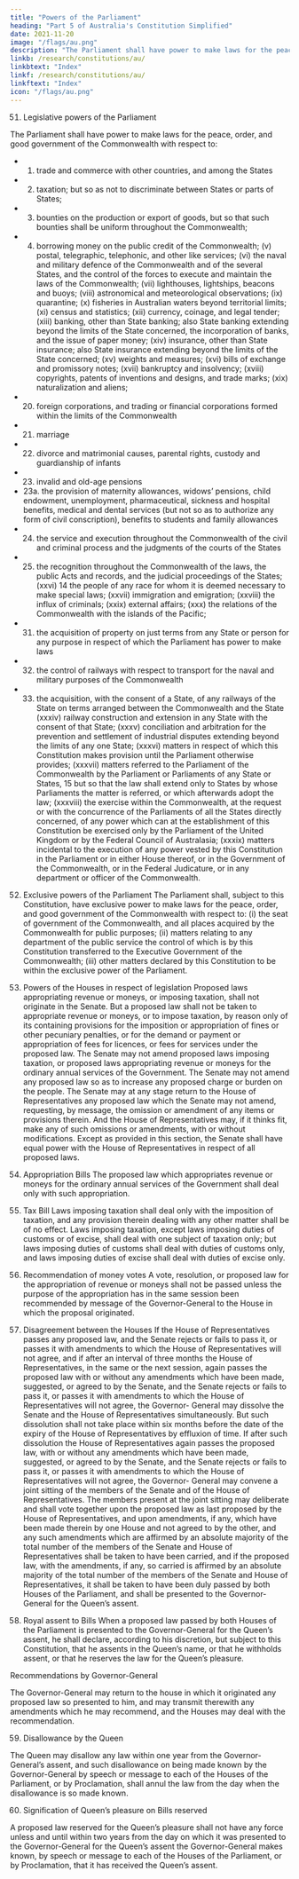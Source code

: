 ```yaml
---
title: "Powers of the Parliament"
heading: "Part 5 of Australia's Constitution Simplified"
date: 2021-11-20
image: "/flags/au.png"
description: "The Parliament shall have power to make laws for the peace, order, and good government of the Commonwealth"
linkb: /research/constitutions/au/
linkbtext: "Index"
linkf: /research/constitutions/au/
linkftext: "Index"
icon: "/flags/au.png"
---
```



51. Legislative powers of the Parliament

The Parliament shall have power to make laws for the peace, order, and good government of the Commonwealth with respect to:
- 1. trade and commerce with other countries, and among the States
- 2. taxation; but so as not to discriminate between States or parts of States;
- 3. bounties on the production or export of goods, but so that such bounties shall be uniform throughout
the Commonwealth;
- 4. borrowing money on the public credit of the Commonwealth;
(v) postal, telegraphic, telephonic, and other like services;
(vi) the naval and military defence of the Commonwealth and of the several States, and the control of the
forces to execute and maintain the laws of the Commonwealth;
(vii) lighthouses, lightships, beacons and buoys;
(viii) astronomical and meteorological observations;
(ix) quarantine;
(x) fisheries in Australian waters beyond territorial limits;
(xi) census and statistics;
(xii) currency, coinage, and legal tender;
(xiii) banking, other than State banking; also State banking extending beyond the limits of the State
concerned, the incorporation of banks, and the issue of paper money;
(xiv) insurance, other than State insurance; also State insurance extending beyond the limits of the State
concerned;
(xv) weights and measures;
(xvi) bills of exchange and promissory notes;
(xvii) bankruptcy and insolvency;
(xviii) copyrights, patents of inventions and designs, and trade marks;
(xix) naturalization and aliens;
- 20. foreign corporations, and trading or financial corporations formed within the limits of the Commonwealth
- 21. marriage
- 22. divorce and matrimonial causes, parental rights, custody and guardianship of infants
- 23. invalid and old-age pensions
- 23a. the provision of maternity allowances, widows’ pensions, child endowment, unemployment, pharmaceutical, sickness and hospital benefits, medical and dental services (but not so as to authorize
any form of civil conscription), benefits to students and family allowances
- 24. the service and execution throughout the Commonwealth of the civil and criminal process and the judgments of the courts of the States
- 25. the recognition throughout the Commonwealth of the laws, the public Acts and records, and the
judicial proceedings of the States;
(xxvi) 14 the people of any race for whom it is deemed necessary to make special laws;
(xxvii) immigration and emigration;
(xxviii) the influx of criminals;
(xxix) external affairs;
(xxx) the relations of the Commonwealth with the islands of the Pacific;
- 31. the acquisition of property on just terms from any State or person for any purpose in respect of which
the Parliament has power to make laws
- 32. the control of railways with respect to transport for the naval and military purposes of the Commonwealth
- 33. the acquisition, with the consent of a State, of any railways of the State on terms arranged between the Commonwealth and the State
(xxxiv) railway construction and extension in any State with the consent of that State;
(xxxv) conciliation and arbitration for the prevention and settlement of industrial disputes extending beyond
the limits of any one State;
(xxxvi) matters in respect of which this Constitution makes provision until the Parliament otherwise provides;
(xxxvii) matters referred to the Parliament of the Commonwealth by the Parliament or Parliaments of any State
or States, 15 but so that the law shall extend only to States by whose Parliaments the matter is referred,
or which afterwards adopt the law;
(xxxviii) the exercise within the Commonwealth, at the request or with the concurrence of the Parliaments of
all the States directly concerned, of any power which can at the establishment of this Constitution be
exercised only by the Parliament of the United Kingdom or by the Federal Council of Australasia;
(xxxix) matters incidental to the execution of any power vested by this Constitution in the Parliament or in
either House thereof, or in the Government of the Commonwealth, or in the Federal Judicature, or in
any department or officer of the Commonwealth.

52. Exclusive powers of the Parliament
The Parliament shall, subject to this Constitution, have exclusive power to make laws for the peace, order, and
good government of the Commonwealth with respect to:
(i) the seat of government of the Commonwealth, and all places acquired by the Commonwealth for
public purposes;
(ii) matters relating to any department of the public service the control of which is by this Constitution
transferred to the Executive Government of the Commonwealth;
(iii) other matters declared by this Constitution to be within the exclusive power of the Parliament.

53. Powers of the Houses in respect of legislation
Proposed laws appropriating revenue or moneys, or imposing taxation, shall not originate in the Senate. But a
proposed law shall not be taken to appropriate revenue or moneys, or to impose taxation, by reason only of its
containing provisions for the imposition or appropriation of fines or other pecuniary penalties, or for the demand
or payment or appropriation of fees for licences, or fees for services under the proposed law.
The Senate may not amend proposed laws imposing taxation, or proposed laws appropriating revenue or
moneys for the ordinary annual services of the Government.
The Senate may not amend any proposed law so as to increase any proposed charge or burden on the people.
The Senate may at any stage return to the House of Representatives any proposed law which the Senate may
not amend, requesting, by message, the omission or amendment of any items or provisions therein. And the
House of Representatives may, if it thinks fit, make any of such omissions or amendments, with or without
modifications.
Except as provided in this section, the Senate shall have equal power with the House of Representatives in
respect of all proposed laws.

54. Appropriation Bills
The proposed law which appropriates revenue or moneys for the ordinary annual services of the Government
shall deal only with such appropriation.

55. Tax Bill
Laws imposing taxation shall deal only with the imposition of taxation, and any provision therein dealing with
any other matter shall be of no effect.
Laws imposing taxation, except laws imposing duties of customs or of excise, shall deal with one subject of
taxation only; but laws imposing duties of customs shall deal with duties of customs only, and laws imposing
duties of excise shall deal with duties of excise only.
56. Recommendation of money votes
A vote, resolution, or proposed law for the appropriation of revenue or moneys shall not be passed unless the
purpose of the appropriation has in the same session been recommended by message of the Governor-General
to the House in which the proposal originated.
57. Disagreement between the Houses
If the House of Representatives passes any proposed law, and the Senate rejects or fails to pass it, or passes it
with amendments to which the House of Representatives will not agree, and if after an interval of three months
the House of Representatives, in the same or the next session, again passes the proposed law with or without
any amendments which have been made, suggested, or agreed to by the Senate, and the Senate rejects or fails
to pass it, or passes it with amendments to which the House of Representatives will not agree, the Governor-
General may dissolve the Senate and the House of Representatives simultaneously. But such dissolution shall
not take place within six months before the date of the expiry of the House of Representatives by effluxion of
time.
If after such dissolution the House of Representatives again passes the proposed law, with or without any
amendments which have been made, suggested, or agreed to by the Senate, and the Senate rejects or fails
to pass it, or passes it with amendments to which the House of Representatives will not agree, the Governor-
General may convene a joint sitting of the members of the Senate and of the House of Representatives.
The members present at the joint sitting may deliberate and shall vote together upon the proposed law as last
proposed by the House of Representatives, and upon amendments, if any, which have been made therein
by one House and not agreed to by the other, and any such amendments which are affirmed by an absolute
majority of the total number of the members of the Senate and House of Representatives shall be taken to
have been carried, and if the proposed law, with the amendments, if any, so carried is affirmed by an absolute majority of the total number of the members of the Senate and House of Representatives, it shall be taken to have been duly passed by both Houses of the Parliament, and shall be presented to the Governor-General for the Queen’s assent.

58. Royal assent to Bills
When a proposed law passed by both Houses of the Parliament is presented to the Governor-General for the
Queen’s assent, he shall declare, according to his discretion, but subject to this Constitution, that he assents in the Queen’s name, or that he withholds assent, or that he reserves the law for the Queen’s pleasure.

Recommendations by Governor-General

The Governor-General may return to the house in which it originated any proposed law so presented to him,
and may transmit therewith any amendments which he may recommend, and the Houses may deal with the
recommendation.

59. Disallowance by the Queen

The Queen may disallow any law within one year from the Governor-General’s assent, and such disallowance on being made known by the Governor-General by speech or message to each of the Houses of the Parliament, or by Proclamation, shall annul the law from the day when the disallowance is so made known.

60. Signification of Queen’s pleasure on Bills reserved

A proposed law reserved for the Queen’s pleasure shall not have any force unless and until within two years from the day on which it was presented to the Governor-General for the Queen’s assent the Governor-General makes known, by speech or message to each of the Houses of the Parliament, or by Proclamation, that it has received the Queen’s assent.
